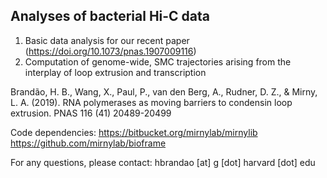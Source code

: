 ## Analyses of bacterial Hi-C data

1) Basic data analysis for our recent paper (https://doi.org/10.1073/pnas.1907009116)
2) Computation of genome-wide, SMC trajectories arising from the interplay of loop extrusion and transcription

Brandão, H. B., Wang, X., Paul, P., van den Berg, A., Rudner, D. Z., & Mirny, L. A. (2019). RNA polymerases as moving barriers to condensin loop extrusion. PNAS 116 (41) 20489-20499

Code dependencies: 
https://bitbucket.org/mirnylab/mirnylib
https://github.com/mirnylab/bioframe

For any questions, please contact: hbrandao [at] g [dot] harvard [dot] edu 